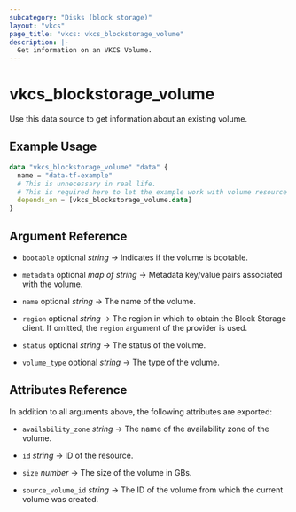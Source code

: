```yaml
---
subcategory: "Disks (block storage)"
layout: "vkcs"
page_title: "vkcs: vkcs_blockstorage_volume"
description: |-
  Get information on an VKCS Volume.
---
```


# vkcs_blockstorage_volume

Use this data source to get information about an existing volume.

## Example Usage

```terraform
data "vkcs_blockstorage_volume" "data" {
  name = "data-tf-example"
  # This is unnecessary in real life.
  # This is required here to let the example work with volume resource example.
  depends_on = [vkcs_blockstorage_volume.data]
}
```

## Argument Reference
- `bootable` optional *string* &rarr;  Indicates if the volume is bootable.

- `metadata` optional *map of* *string* &rarr;  Metadata key/value pairs associated with the volume.

- `name` optional *string* &rarr;  The name of the volume.

- `region` optional *string* &rarr;  The region in which to obtain the Block Storage client. If omitted, the `region` argument of the provider is used.

- `status` optional *string* &rarr;  The status of the volume.

- `volume_type` optional *string* &rarr;  The type of the volume.


## Attributes Reference
In addition to all arguments above, the following attributes are exported:
- `availability_zone` *string* &rarr;  The name of the availability zone of the volume.

- `id` *string* &rarr;  ID of the resource.

- `size` *number* &rarr;  The size of the volume in GBs.

- `source_volume_id` *string* &rarr;  The ID of the volume from which the current volume was created.


